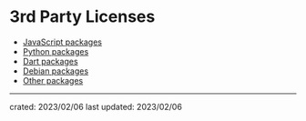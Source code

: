 # 3rd Party Licenses
- [JavaScript packages](javascript.md)
- [Python packages](python.md)
- [Dart packages](dart.md)
- [Debian packages](debian.md)
- [Other packages](other.md)

---

crated: 2023/02/06
last updated: 2023/02/06
